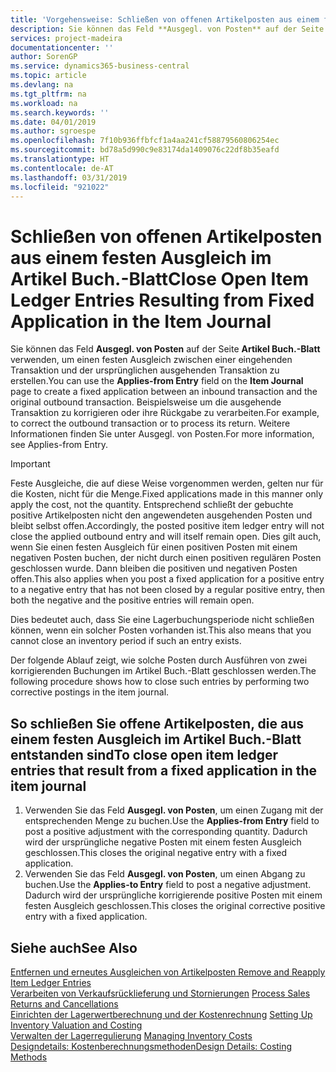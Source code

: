 ```yaml
---
title: 'Vorgehensweise: Schließen von offenen Artikelposten aus einem festen Ausgleich im Artikel Buch.-Blatt | Microsoft Docs'
description: Sie können das Feld **Ausgegl. von Posten** auf der Seite **Artikel Buch.-Blatt** verwenden, um einen festen Ausgleich zwischen einer eingehenden Transaktion und der ursprünglichen ausgehenden Transaktion zu erstellen. Beispielsweise um die ausgehende Transaktion zu korrigieren oder ihre Rückgabe zu verarbeiten.
services: project-madeira
documentationcenter: ''
author: SorenGP
ms.service: dynamics365-business-central
ms.topic: article
ms.devlang: na
ms.tgt_pltfrm: na
ms.workload: na
ms.search.keywords: ''
ms.date: 04/01/2019
ms.author: sgroespe
ms.openlocfilehash: 7f10b936ffbfcf1a4aa241cf58879560806254ec
ms.sourcegitcommit: bd78a5d990c9e83174da1409076c22df8b35eafd
ms.translationtype: HT
ms.contentlocale: de-AT
ms.lasthandoff: 03/31/2019
ms.locfileid: "921022"
---
```

# <a name="close-open-item-ledger-entries-resulting-from-fixed-application-in-the-item-journal"></a><span data-ttu-id="f96dd-104">Schließen von offenen Artikelposten aus einem festen Ausgleich im Artikel Buch.-Blatt</span><span class="sxs-lookup"><span data-stu-id="f96dd-104">Close Open Item Ledger Entries Resulting from Fixed Application in the Item Journal</span></span>
<span data-ttu-id="f96dd-105">Sie können das Feld **Ausgegl. von Posten** auf der Seite **Artikel Buch.-Blatt** verwenden, um einen festen Ausgleich zwischen einer eingehenden Transaktion und der ursprünglichen ausgehenden Transaktion zu erstellen.</span><span class="sxs-lookup"><span data-stu-id="f96dd-105">You can use the **Applies-from Entry** field on the **Item Journal** page to create a fixed application between an inbound transaction and the original outbound transaction.</span></span> <span data-ttu-id="f96dd-106">Beispielsweise um die ausgehende Transaktion zu korrigieren oder ihre Rückgabe zu verarbeiten.</span><span class="sxs-lookup"><span data-stu-id="f96dd-106">For example, to correct the outbound transaction or to process its return.</span></span> <span data-ttu-id="f96dd-107">Weitere Informationen finden Sie unter Ausgegl. von Posten.</span><span class="sxs-lookup"><span data-stu-id="f96dd-107">For more information, see Applies-from Entry.</span></span>  

> [!IMPORTANT]  
>  <span data-ttu-id="f96dd-108">Feste Ausgleiche, die auf diese Weise vorgenommen werden, gelten nur für die Kosten, nicht für die Menge.</span><span class="sxs-lookup"><span data-stu-id="f96dd-108">Fixed applications made in this manner only apply the cost, not the quantity.</span></span> <span data-ttu-id="f96dd-109">Entsprechend schließt der gebuchte positive Artikelposten nicht den angewendeten ausgehenden Posten und bleibt selbst offen.</span><span class="sxs-lookup"><span data-stu-id="f96dd-109">Accordingly, the posted positive item ledger entry will not close the applied outbound entry and will itself remain open.</span></span> <span data-ttu-id="f96dd-110">Dies gilt auch, wenn Sie einen festen Ausgleich für einen positiven Posten mit einem negativen Posten buchen, der nicht durch einen positiven regulären Posten geschlossen wurde. Dann bleiben die positiven und negativen Posten offen.</span><span class="sxs-lookup"><span data-stu-id="f96dd-110">This also applies when you post a fixed application for a positive entry to a negative entry that has not been closed by a regular positive entry, then both the negative and the positive entries will remain open.</span></span>  
>   
>  <span data-ttu-id="f96dd-111">Dies bedeutet auch, dass Sie eine Lagerbuchungsperiode nicht schließen können, wenn ein solcher Posten vorhanden ist.</span><span class="sxs-lookup"><span data-stu-id="f96dd-111">This also means that you cannot close an inventory period if such an entry exists.</span></span>  

<span data-ttu-id="f96dd-112">Der folgende Ablauf zeigt, wie solche Posten durch Ausführen von zwei korrigierenden Buchungen im Artikel Buch.-Blatt geschlossen werden.</span><span class="sxs-lookup"><span data-stu-id="f96dd-112">The following procedure shows how to close such entries by performing two corrective postings in the item journal.</span></span>  

## <a name="to-close-open-item-ledger-entries-that-result-from-a-fixed-application-in-the-item-journal"></a><span data-ttu-id="f96dd-113">So schließen Sie offene Artikelposten, die aus einem festen Ausgleich im Artikel Buch.-Blatt entstanden sind</span><span class="sxs-lookup"><span data-stu-id="f96dd-113">To close open item ledger entries that result from a fixed application in the item journal</span></span>  

1.  <span data-ttu-id="f96dd-114">Verwenden Sie das Feld **Ausgegl. von Posten**, um einen Zugang mit der entsprechenden Menge zu buchen.</span><span class="sxs-lookup"><span data-stu-id="f96dd-114">Use the **Applies-from Entry** field to post a positive adjustment with the corresponding quantity.</span></span> <span data-ttu-id="f96dd-115">Dadurch wird der ursprüngliche negative Posten mit einem festen Ausgleich geschlossen.</span><span class="sxs-lookup"><span data-stu-id="f96dd-115">This closes the original negative entry with a fixed application.</span></span>  
2.  <span data-ttu-id="f96dd-116">Verwenden Sie das Feld **Ausgegl. von Posten**, um einen Abgang zu buchen.</span><span class="sxs-lookup"><span data-stu-id="f96dd-116">Use the **Applies-to Entry** field to post a negative adjustment.</span></span> <span data-ttu-id="f96dd-117">Dadurch wird der ursprüngliche korrigierende positive Posten mit einem festen Ausgleich geschlossen.</span><span class="sxs-lookup"><span data-stu-id="f96dd-117">This closes the original corrective positive entry with a fixed application.</span></span>  

## <a name="see-also"></a><span data-ttu-id="f96dd-118">Siehe auch</span><span class="sxs-lookup"><span data-stu-id="f96dd-118">See Also</span></span>  
[<span data-ttu-id="f96dd-119">Entfernen und erneutes Ausgleichen von Artikelposten</span><span class="sxs-lookup"><span data-stu-id="f96dd-119"> Remove and Reapply Item Ledger Entries</span></span>](finance-how-to-remove-and-reapply-item-entries.md)  
 <span data-ttu-id="f96dd-120">[Verarbeiten von Verkaufsrücklieferung und Stornierungen](sales-how-process-sales-returns-cancellations.md) </span><span class="sxs-lookup"><span data-stu-id="f96dd-120">[Process Sales Returns and Cancellations](sales-how-process-sales-returns-cancellations.md) </span></span>  
 <span data-ttu-id="f96dd-121">[Einrichten der Lagerwertberechnung und der Kostenrechnung](finance-set-up-inventory-valuation-and-costing.md) </span><span class="sxs-lookup"><span data-stu-id="f96dd-121">[Setting Up Inventory Valuation and Costing](finance-set-up-inventory-valuation-and-costing.md) </span></span>  
 <span data-ttu-id="f96dd-122">[Verwalten der Lagerregulierung](finance-manage-inventory-costs.md) </span><span class="sxs-lookup"><span data-stu-id="f96dd-122">[Managing Inventory Costs](finance-manage-inventory-costs.md) </span></span>  
 [<span data-ttu-id="f96dd-123">Designdetails: Kostenberechnungsmethoden</span><span class="sxs-lookup"><span data-stu-id="f96dd-123">Design Details: Costing Methods</span></span>](design-details-costing-methods.md)
